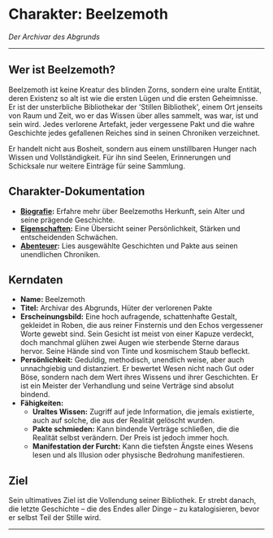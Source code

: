 # Charakter: Beelzemoth

*Der Archivar des Abgrunds*

---

## Wer ist Beelzemoth?

Beelzemoth ist keine Kreatur des blinden Zorns, sondern eine uralte Entität, deren Existenz so alt ist wie die ersten Lügen und die ersten Geheimnisse. Er ist der unsterbliche Bibliothekar der 'Stillen Bibliothek', einem Ort jenseits von Raum und Zeit, wo er das Wissen über alles sammelt, was war, ist und sein wird. Jedes verlorene Artefakt, jeder vergessene Pakt und die wahre Geschichte jedes gefallenen Reiches sind in seinen Chroniken verzeichnet.

Er handelt nicht aus Bosheit, sondern aus einem unstillbaren Hunger nach Wissen und Vollständigkeit. Für ihn sind Seelen, Erinnerungen und Schicksale nur weitere Einträge für seine Sammlung.

## Charakter-Dokumentation

*   **[Biografie](biografie.md):** Erfahre mehr über Beelzemoths Herkunft, sein Alter und seine prägende Geschichte.
*   **[Eigenschaften](eigenschaften.txt):** Eine Übersicht seiner Persönlichkeit, Stärken und entscheidenden Schwächen.
*   **[Abenteuer](abenteuer.md):** Lies ausgewählte Geschichten und Pakte aus seinen unendlichen Chroniken.

## Kerndaten

*   **Name:** Beelzemoth
*   **Titel:** Archivar des Abgrunds, Hüter der verlorenen Pakte
*   **Erscheinungsbild:** Eine hoch aufragende, schattenhafte Gestalt, gekleidet in Roben, die aus reiner Finsternis und den Echos vergessener Worte gewebt sind. Sein Gesicht ist meist von einer Kapuze verdeckt, doch manchmal glühen zwei Augen wie sterbende Sterne daraus hervor. Seine Hände sind von Tinte und kosmischem Staub befleckt.
*   **Persönlichkeit:** Geduldig, methodisch, unendlich weise, aber auch unnachgiebig und distanziert. Er bewertet Wesen nicht nach Gut oder Böse, sondern nach dem Wert ihres Wissens und ihrer Geschichten. Er ist ein Meister der Verhandlung und seine Verträge sind absolut bindend.
*   **Fähigkeiten:**
    *   **Uraltes Wissen:** Zugriff auf jede Information, die jemals existierte, auch auf solche, die aus der Realität gelöscht wurden.
    *   **Pakte schmieden:** Kann bindende Verträge schließen, die die Realität selbst verändern. Der Preis ist jedoch immer hoch.
    *   **Manifestation der Furcht:** Kann die tiefsten Ängste eines Wesens lesen und als Illusion oder physische Bedrohung manifestieren.

## Ziel

Sein ultimatives Ziel ist die Vollendung seiner Bibliothek. Er strebt danach, die letzte Geschichte – die des Endes aller Dinge – zu katalogisieren, bevor er selbst Teil der Stille wird.

---


